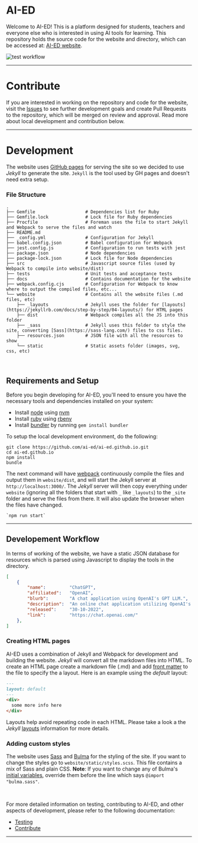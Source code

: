 # AI-ED

Welcome to AI-ED! This is a platform designed for students, teachers and everyone else who is interested in using AI tools for learning. This repository holds the source code for the website and directory, which can be accessed at: [AI-ED website](https://ai-ed.gith≠ub.io/). 
</br>

![test workflow](https://github.com/ai-ed/ai-ed.github.io/actions/workflows/test.yml/badge.svg)

---
# Contribute

If you are interested in working on the repository and code for the website, visit the [Issues](https://github.com/ai-ed/ai-ed.github.io/issues) to see further development goals and create Pull Requests to the repository, which will be merged on review and approval. Read more about local development and contribution below.


---
# Development

The website uses [GitHub pages](https://pages.github.com/) for serving the site so we decided to use _Jekyll_ to generate the site. `Jekyll` is the tool used by GH pages and doesn't need extra setup.


### File Structure

```
.
├── Gemfile                   # Dependencies list for Ruby
├── Gemfile.lock              # Lock file for Ruby dependencies
├── Procfile                  # Foreman uses the file to start Jekyll and Webpack to serve the files and watch
├── README.md
├── _config.yml               # Configuration for Jekyll
├── babel.config.json         # Babel configuration for Webpack
├── jest.config.js            # Configuration to run tests with jest
├── package.json              # Node dependencies
├── package-lock.json         # Lock file for Node dependencies
├── src                       # Javascript source files (used by Webpack to compile into website/dist)
├── tests                     # Unit tests and acceptance tests
├── docs                      # Contains documentation for the website
├── webpack.config.cjs        # Configuration for Webpack to know where to output the compiled files, etc...
└── website                   # Contains all the website files (.md files, etc)
    ├── _layouts              # Jekyll uses the folder for [layouts](https://jekyllrb.com/docs/step-by-step/04-layouts/) for HTML pages
    ├── dist                  # Webpack compiles all the JS into this folder
    ├── _sass                 # Jekyll uses this folder to style the site, converting [Sass](https://sass-lang.com/) files to css files.
    ├── resources.json        # JSON file with all the resources to show
    └── static                # Static assets folder (images, svg, css, etc)

```
</br>

## Requirements and Setup

Before you begin developing for AI-ED, you'll need to ensure you have the necessary tools and dependencies installed on your system:

* Install [node](https://nodejs.org/en) using [nvm](https://github.com/nvm-sh/nvm)
* Install [ruby](https://www.ruby-lang.org/en/) using [rbenv](https://github.com/rbenv/rbenv)
* Install [bundler](https://bundler.io/) by running `gem install bundler`


To setup the local development environment, do the following:

```
git clone https://github.com/ai-ed/ai-ed.github.io.git
cd ai-ed.github.io
npm install
bundle
```

The next command will have [webpack](https://webpack.js.org/) continuously compile the files and output them in `website/dist`, and will start the Jekyll server at `http://localhost:3000/`.
The _Jekyll_ server will then copy everything under `website` (ignoring all the folders that start with `_` like `_layouts`) to the `_site` folder and serve the files from there. It will also update the browser when the files have changed.

```
`npm run start`
```

---

## Developement Workflow


In terms of working of the website, we have a static JSON database for resources which is parsed using Javascript to display the tools in the directory.

```json
[
    {
        "name":         "ChatGPT",
        "affiliated":	"OpenAI",
        "blurb":        "A chat application using OpenAI's GPT LLM.",
        "description":  "An online chat application utilizing OpenAI's GPT large language model (LLM) to understand user inputs and generate outputs.",
        "released":     "30-10-2022",
        "link":         "https://chat.openai.com/"
    },
]
```

### Creating HTML pages


AI-ED uses a combination of Jekyll and Webpack for development and building the website. _Jekyll_ will convert all the markdown files into HTML. To create an HTML page create a markdown file (.md) and add [front matter](https://jekyllrb.com/docs/front-matter/) to the file to specify the a layout. Here is an example using the _default_ layout:

```md
---
layout: default
---
<div>
  some more info here
</div>
```
Layouts help avoid repeating code in each HTML. Please take a look a the _Jekyll_ [layouts](https://jekyllrb.com/docs/step-by-step/04-layouts/) information for more details.


### Adding custom styles

The website uses [Sass](https://sass-lang.com/) and [Bulma](https://bulma.io/) for the styling of the site. If you want to change the styles go to `website/static/styles.scss`. This file contains a mix of Sass and plain CSS. 
**Note**: If you want to change any of Bulma's [initial variables](https://github.com/jgthms/bulma/blob/master/sass/utilities/initial-variables.sass), override them before the line which says `@import "bulma.sass"`.


</br>


For more detailed information on testing, contributing to AI-ED, and other aspects of development, please refer to the following documentation:

- [Testing](./docs/testing.md)
- [Contribute](./docs/contribute.md)

---